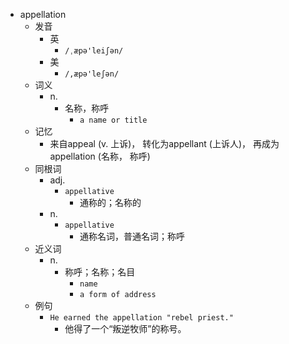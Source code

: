 - appellation
  - 发音
    - 英
      - `/ˌæpə'leiʃən/`
    - 美
      - `/,æpə'leʃən/`
  - 词义
    - n.
      - 名称，称呼
        - `a name or title`
  - 记忆
    - 来自appeal (v. 上诉)， 转化为appellant (上诉人)， 再成为appellation (名称， 称呼)
  - 同根词
    - adj.
      - `appellative`
        - 通称的；名称的
    - n.
      - `appellative`
        - 通称名词，普通名词；称呼
  - 近义词
    - n.
      - 称呼；名称；名目
        - `name`
        - `a form of address`
  - 例句
    - `He earned the appellation "rebel priest."`
      - 他得了一个“叛逆牧师”的称号。

